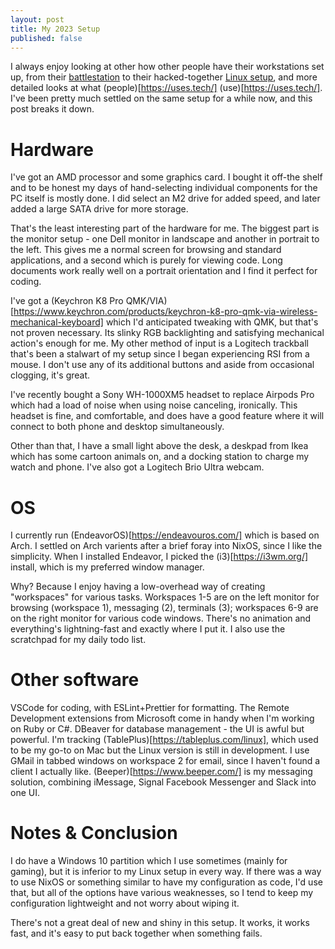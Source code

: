 ```yaml
---
layout: post
title: My 2023 Setup
published: false
---
```


I always enjoy looking at other how other people have their workstations set up, from their [battlestation](https://reddit.com/r/battlestations/) to their hacked-together [Linux setup](https://www.reddit.com/r/unixporn/), and more detailed looks at what (people)[https://uses.tech/] (use)[https://uses.tech/]. I've been pretty much settled on the same setup for a while now, and this post breaks it down.

# Hardware

I've got an AMD processor and some graphics card. I bought it off-the shelf and to be honest my days of hand-selecting individual components for the PC itself is mostly done. I did select an M2 drive for added speed, and later added a large SATA drive for more storage.

That's the least interesting part of the hardware for me. The biggest part is the monitor setup - one Dell monitor in landscape and another in portrait to the left. This gives me a normal screen for browsing and standard applications, and a second which is purely for viewing code. Long documents work really well on a portrait orientation and I find it perfect for coding.

I've got a (Keychron K8 Pro QMK/VIA)[https://www.keychron.com/products/keychron-k8-pro-qmk-via-wireless-mechanical-keyboard] which I'd anticipated tweaking with QMK, but that's not proven necessary. Its slinky RGB backlighting and satisfying mechanical action's enough for me. My other method of input is a Logitech trackball that's been a stalwart of my setup since I began experiencing RSI from a mouse. I don't use any of its additional buttons and aside from occasional clogging, it's great.

I've recently bought a Sony WH-1000XM5 headset to replace Airpods Pro which had a load of noise when using noise canceling, ironically. This headset is fine, and comfortable, and does have a good feature where it will connect to both phone and desktop simultaneously.

Other than that, I have a small light above the desk, a deskpad from Ikea which has some cartoon animals on, and a docking station to charge my watch and phone. I've also got a Logitech Brio Ultra webcam.

# OS

I currently run (EndeavorOS)[https://endeavouros.com/] which is based on Arch. I settled on Arch varients after a brief foray into NixOS, since I like the simplicity. When I installed Endeavor, I picked the (i3)[https://i3wm.org/] install, which is my preferred window manager.

Why? Because I enjoy having a low-overhead way of creating "workspaces" for various tasks. Workspaces 1-5 are on the left monitor for browsing (workspace 1), messaging (2), terminals (3); workspaces 6-9 are on the right monitor for various code windows. There's no animation and everything's lightning-fast and exactly where I put it. I also use the scratchpad for my daily todo list.

# Other software

VSCode for coding, with ESLint+Prettier for formatting. The Remote Development extensions from Microsoft come in handy when I'm working on Ruby or C#. DBeaver for database management - the UI is awful but powerful. I'm tracking (TablePlus)[https://tableplus.com/linux], which used to be my go-to on Mac but the Linux version is still in development. I use GMail in tabbed windows on workspace 2 for email, since I haven't found a client I actually like. (Beeper)[https://www.beeper.com/] is my messaging solution, combining iMessage, Signal Facebook Messenger and Slack into one UI.

# Notes & Conclusion

I do have a Windows 10 partition which I use sometimes (mainly for gaming), but it is inferior to my Linux setup in every way. If there was a way to use NixOS or something similar to have my configuration as code, I'd use that, but all of the options have various weaknesses, so I tend to keep my configuration lightweight and not worry about wiping it.

There's not a great deal of new and shiny in this setup. It works, it works fast, and it's easy to put back together when something fails.
